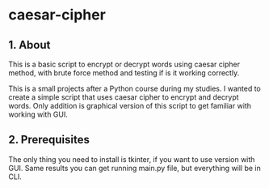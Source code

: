 # caesar-cipher

## 1. About

This is a basic script to encrypt or decrypt words using caesar cipher method, with brute force method and testing if is it working correctly.

This is a small projects after a Python course during my studies. I wanted to create a simple script that uses caesar cipher to encrypt and decrypt words. Only addition is graphical version of this script to get familiar with working with GUI.

## 2. Prerequisites

The only thing you need to install is tkinter, if you want to use version with GUI. Same results you can get running main.py file, but everything will be in CLI.
